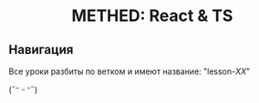 <h1 style='text-align: center'>METHED: React & TS</h1>

## Навигация

Все уроки разбиты по ветком и имеют название: "lesson-_XX_"

(˶ᵔ ᵕ ᵔ˶)
